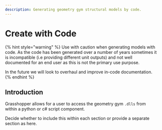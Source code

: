 ```yaml
---
description: Generating geometry gym structural models by code.
---
```


# Create with Code

{% hint style="warning" %}
Use with caution when generating models with code. As the code has been generated over a number of years sometimes it is incompatible \(i.e providing different unit outputs\) and not well documented for an end user as this is not the primary use purpose.

In the future we will look to overhaul and improve in-code documentation.
{% endhint %}

## Introduction

Grasshopper allows for a user to access the geometry gym `.dlls` from within a python or c\# script component. 

Decide whether to include this within each section or provide a separate section as here. 

